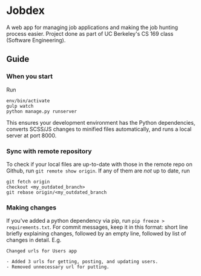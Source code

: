 Jobdex
==========

A web app for managing job applications and making the job hunting process easier. Project done as part of UC Berkeley's CS 169 class (Software Engineering).

Guide
----------
### When you start
Run 
```
env/bin/activate
gulp watch
python manage.py runserver
```
This ensures your development environment has the Python dependencies, converts SCSS/JS changes to minified files automatically, and runs a local server at port 8000.

### Sync with remote repository
To check if your local files are up-to-date with those in the remote repo on Github, run `git remote show origin`. If any of them are *not* up to date, run
```
git fetch origin
checkout <my_outdated_branch>
git rebase origin/<my_outdated_branch
```

### Making changes
If you've added a python dependency via pip, run `pip freeze > requirements.txt`. For commit messages, keep it in this format: short line briefly explaining changes, followed by an empty line, followed by list of changes in detail.
E.g.
```
Changed urls for Users app

- Added 3 urls for getting, posting, and updating users.
- Removed unnecessary url for putting.
```

